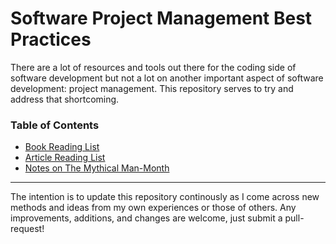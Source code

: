# Software Project Management Best Practices

There are a lot of resources and tools out there for the coding side of software development but not a lot on another important aspect of software development: project management. This repository serves to try and address that shortcoming. 

### Table of Contents
* [Book Reading List](/book-reading-list.md)
* [Article Reading List](/article-reading-list.md)
* [Notes on The Mythical Man-Month](/mythical-man-month-book-notes.md)

---
The intention is to update this repository continously as I come across new methods and ideas from my own experiences or those of others. Any improvements, additions, and changes are welcome, just submit a pull-request!
